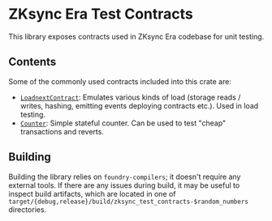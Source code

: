 # ZKsync Era Test Contracts

This library exposes contracts used in ZKsync Era codebase for unit testing.

## Contents

Some of the commonly used contracts included into this crate are:

- [`LoadnextContract`](contracts/loadnext/loadnext_contract.sol): Emulates various kinds of load (storage reads / writes, hashing, emitting events
  deploying contracts etc.). Used in load testing.
- [`Counter`](contracts/counter/counter.sol): Simple stateful counter. Can be used to test "cheap" transactions and reverts.

## Building

Building the library relies on `foundry-compilers`; it doesn't require any external tools. If there are any issues during build, it may be useful
to inspect build artifacts, which are located in one of `target/{debug,release}/build/zksync_test_contracts-$random_numbers` directories.
